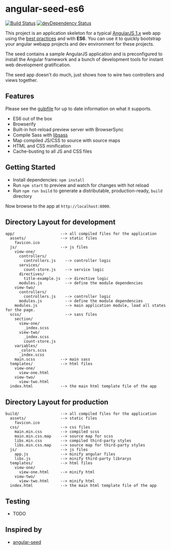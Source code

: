 
# angular-seed-es6

[![Build Status](https://travis-ci.org/gusgard/angular-seed-es6.svg)](https://travis-ci.org/gusgard/angular-seed-es6)
[![devDependency Status](https://david-dm.org/gusgard/angular-seed-es6.svg)](https://david-dm.org/gusgard/angular-seed-es6#info=devDependencies)

This project is an application skeleton for a typical [AngularJS 1.x](http://angularjs.org/) web app using the [best practices](https://github.com/johnpapa/angular-styleguide/blob/master/a1/README.md) and with **ES6**.
You can use it to quickly bootstrap your angular webapp projects and dev environment for these
projects.

The seed contains a sample AngularJS application and is preconfigured to install the Angular
framework and a bunch of development tools for instant web development gratification.

The seed app doesn't do much, just shows how to wire two controllers and views together.

## Features

Please see the [gulpfile](./gulpfile.babel.js) for up to date information on what it supports.

* ES6 out of the box
* Browserify
* Built-in hot-reload preview server with BrowserSync
* Compile Sass with [libsass](http://sass-lang.com/libsass)
* Map compiled JS/CSS to source with source maps
* HTML and CSS minification
* Cache-busting to all JS and CSS files


## Getting Started

- Install dependencies: `npm install`
- Run `npm start` to preview and watch for changes with hot reload
- Run `npm run build` to generate a distributable, production-ready, `build` directory

Now browse to the app at `http://localhost:8000`.

## Directory Layout for development

```
app/                    --> all compiled files for the application
  assets/               --> static files
    favicon.ico
  js/                   --> js files
    view-one/
      controllers/
        controllers.js    --> controller logic
      services/
        count-store.js    --> service logic
      directives/
        title-example.js  --> directive logic
      modules.js          --> define the module dependencies
    view-two/
      controllers/
        controllers.js    --> controller logic
      modules.js          --> define the module dependencies
    modules.js            --> main application module, load all states for the page.
  scss/                   --> sass files
    section/
      view-one/
        _index.scss
      view-two/
        _index.scss
        count-store.js
    variables/
      _colors.scss
      _index.scss
    main.scss           --> main sass
  templates/            --> html files
    view-one/
      view-one.html
    view-two/
      view-two.html
  index.html            --> the main html template file of the app
```


## Directory Layout  for production

```
build/                  --> all compiled files for the application
  assets/               --> static files
    favicon.ico
  css/                  --> css files
    main.min.css        --> compiled scss
    main.min.css.map    --> source map for scss
    libs.min.css        --> compiled third-party styles
    libs.min.css.map    --> source map for third-party styles
  js/                   --> js files
    app.js              --> minify angular files
    libs.js             --> minify third-party librarys
  templates/            --> html files
    view-one/
      view-one.html     --> minify html
    view-two/
      view-two.html     --> minify html
  index.html            --> the main html template file of the app
```
## Testing

* TODO

## Inspired by
- [angular-seed](https://github.com/angular/angular-seed)
